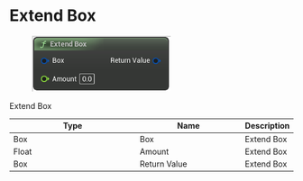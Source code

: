 # Extend Box

<div align="left" data-full-width="false">

<figure><img src="Extend_Box.png" alt=""><figcaption></figcaption></figure>

</div>

Extend Box

<table>
<thead><tr><th width="250">Type</th><th width="200">Name</th><th>Description</th></tr></thead>
<tbody>
<tr><td>Box</td><td>Box</td><td>Extend Box</td></tr>
<tr><td>Float</td><td>Amount</td><td>Extend Box</td></tr>
<tr><td>Box</td><td>Return Value</td><td>Extend Box</td></tr>
</tbody>
</table>